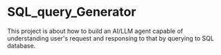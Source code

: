 # SQL_query_Generator
This project is about how to build an AI/LLM agent capable of understanding user's request and responsing to that by querying to SQL database.  
